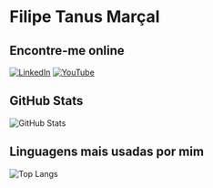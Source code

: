 # Filipe Tanus Marçal
## Encontre-me online
[![LinkedIn](https://img.shields.io/badge/LinkedIn-0077B5?style=for-the-badge&logo=linkedin&logoColor=white)](https://www.linkedin.com/in/filipetmarcal/)
[![YouTube](https://img.shields.io/badge/-YouTube-%23FF0000?style=for-the-badge&logo=youtube&logoColor=white)](https://www.youtube.com/@filipetmarcal)
## GitHub Stats
![GitHub Stats](https://github-readme-stats.vercel.app/api?username=filipe04developing&theme=blue&bg_color=000&border_color=30A3DC&show_icons=true&icon_color=30A3DC&title_color=E94D5F&text_color=FFF)
## Linguagens mais usadas por mim
![Top Langs](https://github-readme-stats-git-masterrstaa-rickstaa.vercel.app/api/top-langs/?username=filipe04developing&layout=compact&bg_color=000&border_color=30A3DC&title_color=E94D5F&text_color=FFF)
